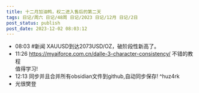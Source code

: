 ```yaml
---
title: 十二月加油鸭，权二进入售后的第二天
tags: 日记/周六 日记/48周 日记/2023 日记/12月 日记/2日
post_status: publish
post_date: 2023-12-02 08:03:12 
---
```


- 08:03 #新闻 XAUUSD到达2073USD/OZ，破阶段性新高了。
- 11:26 https://myaiforce.com.cn/dalle-3-character-consistency/ 不错的教程<br>值得学习!
- 12:13 同步并且合并所有obsidian文件到github,自动同步保存! ^huz4rk
- 光很樊登